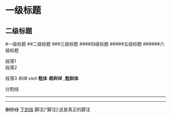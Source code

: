 一级标题
=======
二级标题
---------
#一级标题
##二级标题
###三级标题
####四级标题
#####五级标题
######六级标题

段落1  
段落2

段落3
*斜体*
_xieti_
**粗体**
***粗斜体***
___粗斜体__

分割线
************
------------
~~删除线~~
<u>下划线</u>
脚注[^脚注]:这是真正的脚注
